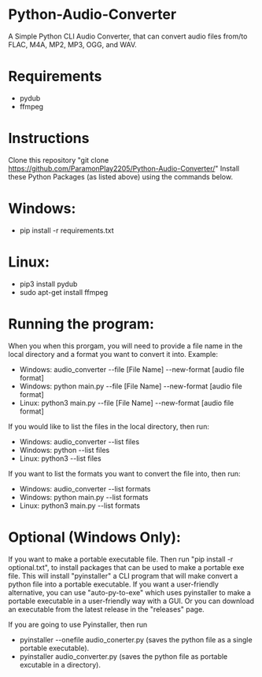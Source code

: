 # Python-Audio-Converter
A Simple Python CLI Audio Converter, that can convert audio files from/to FLAC, M4A, MP2, MP3, OGG, and WAV.

# Requirements
* pydub
* ffmpeg

# Instructions
Clone this repository "git clone https://github.com/ParamonPlay2205/Python-Audio-Converter/"
Install these Python Packages (as listed above) using the commands below.

# Windows:
* pip install -r requirements.txt

# Linux:
* pip3 install pydub
* sudo apt-get install ffmpeg

# Running the program:
When you when this prorgam, you will need to provide a file name in the local directory and a format you want to convert it into.
Example:
* Windows: audio_converter --file [File Name] --new-format [audio file format]
* Windows: python main.py --file [File Name] --new-format [audio file format]
* Linux: python3 main.py --file [File Name] --new-format [audio file format]

If you would like to list the files in the local directory, then run:
* Windows: audio_converter --list files
* Windows: python --list files
* Linux: python3 --list files

If you want to list the formats you want to convert the file into, then run:
* Windows: audio_converter --list formats
* Windows: python main.py --list formats
* Linux: python3 main.py --list formats

# Optional (Windows Only):
If you want to make a portable executable file. Then run "pip install -r optional.txt", to install packages that can be used to make a portable exe file. This will install "pyinstaller" a CLI program that will make convert a python file into a portable executable. If you want a user-friendly alternative,
you can use "auto-py-to-exe" which uses pyinstaller to make a portable executable in a user-friendly way with a GUI. Or you can download an executable from the latest release in the "releases" page.

If you are going to use Pyinstaller, then run
* pyinstaller --onefile audio_conerter.py (saves the python file as a single portable executable).
* pyinstaller audio_converter.py (saves the python file as portable excutable in a directory).
